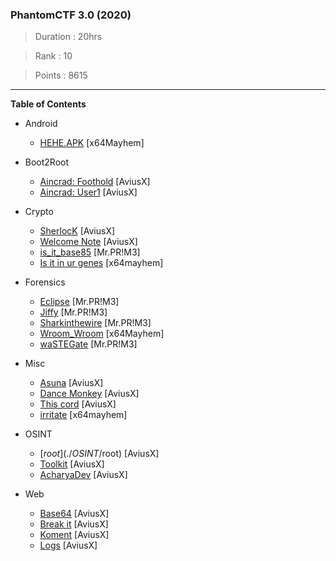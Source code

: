 ### PhantomCTF 3.0 (2020)

> Duration : 20hrs

> Rank : 10

> Points : 8615

---
**Table of Contents**

- Android
  - [HEHE.APK](./Android/hehe) [x64Mayhem]
  
- Boot2Root
  - [Aincrad: Foothold](./Boot2Root/Aincrad:%20Foothold) [AviusX]
  - [Aincrad: User1](./Boot2Root/Aincrad:%20User1) [AviusX]
  
- Crypto
  - [SherlocK](./Crypto/SherlocK) [AviusX]
  - [Welcome Note](./Crypto/Welcome%20Note) [AviusX]
  - [is_it_base85](./Crypto/is_it_base85) [Mr.PR!M3]
  - [Is it in ur genes](./Crypto/Is_it_in_ur_genes) [x64mayhem]
  
- Forensics
  - [Eclipse](./Forensics/Eclipse) [Mr.PR!M3]
  - [Jiffy](./Forensics/Jiffy) [Mr.PR!M3]
  - [Sharkinthewire](./Forensics/Sharkinthewire) [Mr.PR!M3]
  - [Wroom_Wroom](./Forensics/Wroom_Wroom) [x64Mayhem]
  - [waSTEGate](./Forensics/wasSTEGate) [Mr.PR!M3]
  
- Misc
  - [Asuna](./Misc/Asuna) [AviusX]
  - [Dance Monkey](./Misc/Dance%20Monkey) [AviusX]
  - [This cord](./Misc/This%20cord) [AviusX]
  - [irritate](./Misc/irritate) [x64mayhem]
  
- OSINT
  - [$root](./OSINT/$root) [AviusX]
  - [Toolkit](./OSINT/Toolkit) [AviusX]
  - [AcharyaDev](./OSINT/AcharyaDev) [AviusX]
  
- Web
  - [Base64](./Web/Base64) [AviusX]
  - [Break it](./Web/Break%20it) [AviusX]
  - [Koment](./Web/Koment) [AviusX]
  - [Logs](./Web/Logs) [AviusX]
